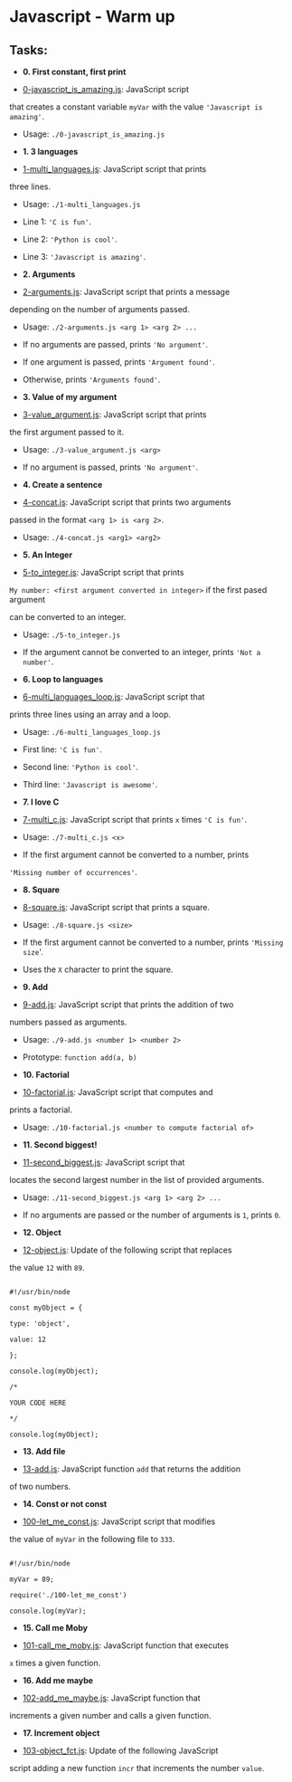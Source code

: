 
#  Javascript - Warm up
##  Tasks:

* **0. First constant, first print**

* [0-javascript_is_amazing.js](./0-javascript_is_amazing.js): JavaScript script

that creates a constant variable `myVar` with the value `'Javascript is amazing'`.

* Usage: `./0-javascript_is_amazing.js`

* **1. 3 languages**

* [1-multi_languages.js](./1-multi_languages.js): JavaScript script that prints

three lines.

* Usage: `./1-multi_languages.js`

* Line 1: `'C is fun'`.

* Line 2: `'Python is cool'`.

* Line 3: `'Javascript is amazing'`.

* **2. Arguments**

* [2-arguments.js](./2-arguments.js): JavaScript script that prints a message

depending on the number of arguments passed.

* Usage: `./2-arguments.js <arg 1> <arg 2> ...`

* If no arguments are passed, prints `'No argument'`.

* If one argument is passed, prints `'Argument found'`.

* Otherwise, prints `'Arguments found'`.

* **3. Value of my argument**

* [3-value_argument.js](./3-value_argument.js): JavaScript script that prints

the first argument passed to it.

* Usage: `./3-value_argument.js <arg>`

* If no argument is passed, prints `'No argument'`.

* **4. Create a sentence**

* [4-concat.js](./4-concat.js): JavaScript script that prints two arguments

passed in the format `<arg 1> is <arg 2>`.

* Usage: `./4-concat.js <arg1> <arg2>`

* **5. An Integer**

* [5-to_integer.js](./5-to_integer.js): JavaScript script that prints

`My number: <first argument converted in integer>` if the first pased argument

can be converted to an integer.

* Usage: `./5-to_integer.js`

* If the argument cannot be converted to an integer, prints `'Not a number'`.

* **6. Loop to languages**

* [6-multi_languages_loop.js](./6-multi_languages_loop.js): JavaScript script that

prints three lines using an array and a loop.

* Usage: `./6-multi_languages_loop.js`

* First line: `'C is fun'`.

* Second line: `'Python is cool'`.

* Third line: `'Javascript is awesome'`.

* **7. I love C**

* [7-multi_c.js](./7-multi_c.js): JavaScript script that prints `x` times `'C is fun'`.

* Usage: `./7-multi_c.js <x>`

* If the first argument cannot be converted to a number, prints

`'Missing number of occurrences'`.

* **8. Square**

* [8-square.js](./8-square.js): JavaScript script that prints a square.

* Usage: `./8-square.js <size>`

* If the first argument cannot be converted to a number, prints `'Missing size`'.

* Uses the `X` character to print the square.

* **9. Add**

* [9-add.js](./9-add.js): JavaScript script that prints the addition of two

numbers passed as arguments.

* Usage: `./9-add.js <number 1> <number 2>`

* Prototype: `function add(a, b)`

* **10. Factorial**

* [10-factorial.js](./10-factorial.js): JavaScript script that computes and

prints a factorial.

* Usage: `./10-factorial.js <number to compute factorial of>`

* **11. Second biggest!**

* [11-second_biggest.js](./11-second_biggest.js): JavaScript script that

locates the second largest number in the list of provided arguments.

* Usage: `./11-second_biggest.js <arg 1> <arg 2> ...`

* If no arguments are passed or the number of arguments is `1`, prints `0`.

* **12. Object**

* [12-object.js](./12-object.js): Update of the following script that replaces

the value `12` with `89`.

```

#!/usr/bin/node

const myObject = {

type: 'object',

value: 12

};

console.log(myObject);

/*

YOUR CODE HERE

*/

console.log(myObject);

```

* **13. Add file**

* [13-add.js](./13-add.js): JavaScript function `add` that returns the addition

of two numbers.

* **14. Const or not const**

* [100-let_me_const.js](./100-let_me_const.js): JavaScript script that modifies

the value of `myVar` in the following file to `333`.

```

#!/usr/bin/node

myVar = 89;

require('./100-let_me_const')

console.log(myVar);

```

* **15. Call me Moby**

* [101-call_me_moby.js](./101-call_me_moby.js): JavaScript function that executes

`x` times a given function.

* **16. Add me maybe**

* [102-add_me_maybe.js](./102-add_me_maybe.js): JavaScript function that

increments a given number and calls a given function.

* **17. Increment object**

* [103-object_fct.js](./103-object_fct.js): Update of the following JavaScript

script adding a new function `incr` that increments the number `value`.

